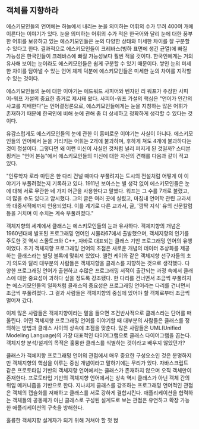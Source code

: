 ## 객체를 지향하라
에스키모인들의 언어에는 하늘에서 내리는 눈을 의미하는 어휘의 수가 무려 400여 개에 이른다는 이야기가 있다. 눈을 의미하는 어휘의 수가 적은 한국어와 달리 눈에 대한 풍부한 어휘를 보유하고 있는 에스키모인들은 눈의 다양한 상태와 미세한 차이를 잘 구분할 수 있다고 한다. 결과적으로 에스키모인들이 크레바스(빙하 표면에 생긴 균열)에 빠질 가능성은 한국인들이 크레바스에 빠질 가능성보다 훨씬 적을 것이다. 한국인에게는 거의 유사해 보이는 눈이라도 에스키모인들은 쉽게 구분할 수 있기 때문이다. 쌓인 눈의 미세한 차이를 담아낼 수 있는 언어 체계 덕분에 에스키모인들은 미세한 눈의 차이를 지각할 수 있는 것이다.

에스키모인들의 눈에 대한 이야기는 에드워드 사피어와 벤자민 리 워프가 주장한 사피어-워프 가설의 중요한 증거로 제시돼 왔다. 사피어-워프 가설의 핵심은 "언어가 인간의 사고를 지배한다"는 언어결정론으로, 에스키모인들에게는 눈을 지칭하는 많은 어휘가 존재하기 때문에 한국인에 비해 눈에 관해 좀 더 상세하고 정확하게 생각할 수 있다는 것이다.

유감스럽게도 에스키모인들의 눈에 관한 이 흥미로운 이야기는 사실이 아니다. 에스키모인들의 언어에서 눈을 가리키는 어휘는 2개에 불과하며, 후하게 쳐도 4개에 불과하다는 것이 정설이다. 그렇다면 왜 이런 미신이 사실인 것처럼 널리 퍼지게 된 것일까? 스티븐 핑커는 "언어 본능"에서 에스키모인들의 미신에 대한 자신의 견해를 다음과 같이 적고 있다.

"인류학자 로라 마틴은 한 다리 건널 때마다 부풀려지는 도시의 전설처럼 어떻게 이 이야기가 부풀려졌는지 기록하고 있다. 1911년 보아스는 별 생각 없이 에스키모인들은 눈에 대해 서로 무관한 네 가지 어근을 사용한다고 말했다. 워프는 그 수를 7개로 불렸고, 더 많을 수도 있다고 암시했다. 그의 글은 여러 곳에 실렸고, 마침내 언어학 관련 교과서와 대중서적에까지 인용되었다. 이를 계기로 다른 교과서, 글, '깜짝 지식' 유의 신문칼럼 등을 거치며 이 수치는 계속 부풀려졌다."

객체지향의 세계에서 클래스는 에스키모인들의 눈과 유사하다. 객체지향의 개념은 1960년대에 발표된 프로그래밍 언어인 시뮬라67에서 출발했으며, 객체지향의 인기를 주도한 것 역시 스몰토크와 C++, 자바로 대표되는 클래스 기반 프로그래밍 언어의 유행이었다. 초기 객체지향 프로그래밍 언어의 초점은 새로운 개념의 데이터 추상화를 제공하는 클래스라는 빌딩 블록에 맞춰져 있었다. 앨런 케이와 같은 객체지향 선구자들의 초기 의도와 달리 대부분의 사람들은 객체지향을 클래스를 지향하는 것으로 생각했다. 다양한 프로그래밍 언어가 출현하고 수많은 프로그래밍 서적이 출간되는 과정 속에서 클래스에 대한 중요성이 과하다 싶을 정도록 강조됐다. 한 다리를 건너면서 조금씩 부풀려지는 에스키모인들의 일화처럼 클래스의 중요성은 프로그래밍 언어라는 다리를 건너면서 조금씩 부풀려졌다. 그 결과 사람들은 객체지향의 중심에 있어야 할 객체로부터 조금씩 멀어져 갔다.

이제 많은 사람들은 객체지향이라는 말을 들으면 조건반사적으로 클래스라는 단어를 떠올린다. 어떤 객체지향 프로그래밍 언어를 이야기할 때 대부분의 사람들은 클래스를 정의하는 방법과 클래스 사이의 상속에 초점을 맞춘다. 많은 사람들은 UML(Unified Modeling Language)의 가장 대표적인 다이어그램으로 클래스 다이어그램을 꼽는다. 객체지향 분석/설계의 목적은 훌륭한 클래스를 식별하는 것이라고 배우지 않았던가?

클래스가 객체지향 프로그래밍 언어의 관점에서 매우 중요한 구성요소인 것은 분명하지만 객체지향의 핵심을 이루는 중심 개념이라고 말하기에는 무리가 있다. 자바스크립트 같은 프로토타입 기반의 객체지향 언어에서는 클래스가 존재하지 않으며 오직 객체만이 존재한다. 프로토타입 기반의 객체지향 언어에서는 상속 역시 클래스가 아닌 객체 간의 위임 메커니즘을 기반으로 한다. 지나치게 클래스를 강조하는 프로그래밍 언어적인 관점은 객체의 캡슐화를 저해하고 클래스를 서로 강하게 결합시킨다. 애플리케이션을 협력하는 객체들의 공동체가 아닌 클래스로 구성된 설계도로 보는 관점은 유연하고 확장 가능한 애플리케이션의 구축을 방해한다.

훌륭한 객체지향 설계자가 되기 위해 거쳐야 할 첫 벉